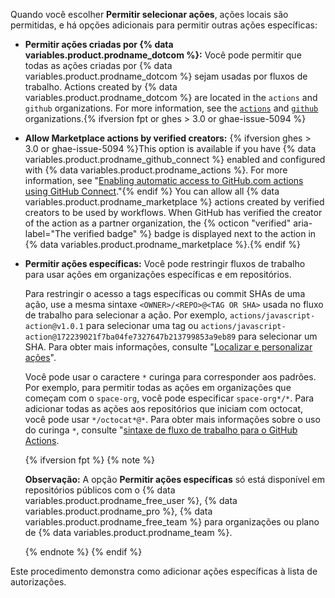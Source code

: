 Quando você escolher **Permitir selecionar ações**, ações locais são permitidas, e há opções adicionais para permitir outras ações específicas:

- **Permitir ações criadas por {% data variables.product.prodname_dotcom %}:** Você pode permitir que todas as ações criadas por {% data variables.product.prodname_dotcom %} sejam usadas por fluxos de trabalho. Actions created by {% data variables.product.prodname_dotcom %} are located in the `actions` and `github` organizations. For more information, see the [`actions`](https://github.com/actions) and [`github`](https://github.com/github) organizations.{% ifversion fpt or ghes > 3.0 or ghae-issue-5094 %}
- **Allow Marketplace actions by verified creators:** {% ifversion ghes > 3.0 or ghae-issue-5094 %}This option is available if you have {% data variables.product.prodname_github_connect %} enabled and configured with {% data variables.product.prodname_actions %}. For more information, see "[Enabling automatic access to GitHub.com actions using GitHub Connect](/admin/github-actions/managing-access-to-actions-from-githubcom/enabling-automatic-access-to-githubcom-actions-using-github-connect)."{% endif %} You can allow all {% data variables.product.prodname_marketplace %} actions created by verified creators to be used by workflows. When GitHub has verified the creator of the action as a partner organization, the {% octicon "verified" aria-label="The verified badge" %} badge is displayed next to the action in {% data variables.product.prodname_marketplace %}.{% endif %}
- **Permitir ações específicas:** Você pode restringir fluxos de trabalho para usar ações em organizações específicas e em repositórios.

  Para restringir o acesso a tags específicas ou commit SHAs de uma ação, use a mesma sintaxe `<OWNER>/<REPO>@<TAG OR SHA>` usada no fluxo de trabalho para selecionar a ação. Por exemplo, `actions/javascript-action@v1.0.1` para selecionar uma tag ou `actions/javascript-action@172239021f7ba04fe7327647b213799853a9eb89` para selecionar um SHA. Para obter mais informações, consulte "[Localizar e personalizar ações](/actions/learn-github-actions/finding-and-customizing-actions#using-release-management-for-your-custom-actions)".

  Você pode usar o caractere `*` curinga para corresponder aos padrões. Por exemplo, para permitir todas as ações em organizações que começam com o `space-org`, você pode especificar `space-org*/*`. Para adicionar todas as ações aos repositórios que iniciam com octocat, você pode usar `*/octocat*@*`. Para obter mais informações sobre o uso do curinga `*`, consulte "[sintaxe de fluxo de trabalho para o GitHub Actions](/actions/reference/workflow-syntax-for-github-actions#filter-pattern-cheat-sheet).

  {% ifversion fpt %}
  {% note %}

  **Observação:** A opção **Permitir ações específicas** só está disponível em repositórios públicos com o {% data variables.product.prodname_free_user %}, {% data variables.product.prodname_pro %}, {% data variables.product.prodname_free_team %} para organizações ou plano de {% data variables.product.prodname_team %}.

  {% endnote %}
  {% endif %}

Este procedimento demonstra como adicionar ações específicas à lista de autorizações.
